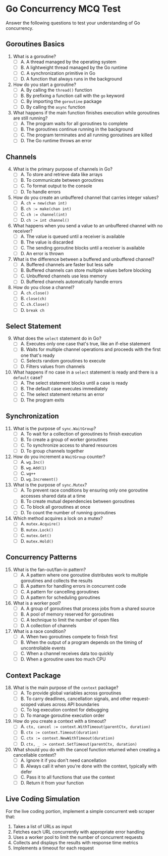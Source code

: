 # Go Concurrency MCQ Test

Answer the following questions to test your understanding of Go concurrency.

## Goroutines Basics

1. What is a goroutine?
   - [ ] A. A thread managed by the operating system
   - [ ] B. A lightweight thread managed by the Go runtime
   - [ ] C. A synchronization primitive in Go
   - [ ] D. A function that always runs in the background

2. How do you start a goroutine?
   - [ ] A. By calling the `thread()` function
   - [ ] B. By prefixing a function call with the `go` keyword
   - [ ] C. By importing the `goroutine` package
   - [ ] D. By calling the `async` function

3. What happens if the main function finishes execution while goroutines are still running?
   - [ ] A. The program waits for all goroutines to complete
   - [ ] B. The goroutines continue running in the background
   - [ ] C. The program terminates and all running goroutines are killed
   - [ ] D. The Go runtime throws an error

## Channels

4. What is the primary purpose of channels in Go?
   - [ ] A. To store and retrieve data like arrays
   - [ ] B. To communicate between goroutines
   - [ ] C. To format output to the console
   - [ ] D. To handle errors

5. How do you create an unbuffered channel that carries integer values?
   - [ ] A. `ch = new(chan int)`
   - [ ] B. `ch := make(chan int)`
   - [ ] C. `ch := channel(int)`
   - [ ] D. `ch := int channel()`

6. What happens when you send a value to an unbuffered channel with no receiver?
   - [ ] A. The value is queued until a receiver is available
   - [ ] B. The value is discarded
   - [ ] C. The sending goroutine blocks until a receiver is available
   - [ ] D. An error is thrown

7. What is the difference between a buffered and unbuffered channel?
   - [ ] A. Buffered channels are faster but less safe
   - [ ] B. Buffered channels can store multiple values before blocking
   - [ ] C. Unbuffered channels use less memory
   - [ ] D. Buffered channels automatically handle errors

8. How do you close a channel?
   - [ ] A. `ch.close()`
   - [ ] B. `close(ch)`
   - [ ] C. `ch.Close()`
   - [ ] D. `break ch`

## Select Statement

9. What does the `select` statement do in Go?
   - [ ] A. Executes only one case that's true, like an if-else statement
   - [ ] B. Waits for multiple channel operations and proceeds with the first one that's ready
   - [ ] C. Selects random goroutines to execute
   - [ ] D. Filters values from channels

10. What happens if no case in a `select` statement is ready and there is a `default` case?
    - [ ] A. The select statement blocks until a case is ready
    - [ ] B. The default case executes immediately
    - [ ] C. The select statement returns an error
    - [ ] D. The program exits

## Synchronization

11. What is the purpose of `sync.WaitGroup`?
    - [ ] A. To wait for a collection of goroutines to finish execution
    - [ ] B. To create a group of worker goroutines
    - [ ] C. To synchronize access to shared resources
    - [ ] D. To group channels together

12. How do you increment a `WaitGroup` counter?
    - [ ] A. `wg.Inc()`
    - [ ] B. `wg.Add(1)`
    - [ ] C. `wg++`
    - [ ] D. `wg.Increment()`

13. What is the purpose of `sync.Mutex`?
    - [ ] A. To prevent race conditions by ensuring only one goroutine accesses shared data at a time
    - [ ] B. To create mutual dependencies between goroutines
    - [ ] C. To block all goroutines at once
    - [ ] D. To count the number of running goroutines

14. Which method acquires a lock on a mutex?
    - [ ] A. `mutex.Acquire()`
    - [ ] B. `mutex.Lock()`
    - [ ] C. `mutex.Get()`
    - [ ] D. `mutex.Hold()`

## Concurrency Patterns

15. What is the fan-out/fan-in pattern?
    - [ ] A. A pattern where one goroutine distributes work to multiple goroutines and collects the results
    - [ ] B. A pattern for handling errors in concurrent code
    - [ ] C. A pattern for cancelling goroutines
    - [ ] D. A pattern for scheduling goroutines

16. What is a worker pool?
    - [ ] A. A group of goroutines that process jobs from a shared source
    - [ ] B. A pool of memory reserved for goroutines
    - [ ] C. A technique to limit the number of open files
    - [ ] D. A collection of channels

17. What is a race condition?
    - [ ] A. When two goroutines compete to finish first
    - [ ] B. When the output of a program depends on the timing of uncontrollable events
    - [ ] C. When a channel receives data too quickly
    - [ ] D. When a goroutine uses too much CPU

## Context Package

18. What is the main purpose of the `context` package?
    - [ ] A. To provide global variables across goroutines
    - [ ] B. To carry deadlines, cancellation signals, and other request-scoped values across API boundaries
    - [ ] C. To log execution context for debugging
    - [ ] D. To manage goroutine execution order

19. How do you create a context with a timeout?
    - [ ] A. `ctx, cancel := context.WithTimeout(parentCtx, duration)`
    - [ ] B. `ctx := context.Timeout(duration)`
    - [ ] C. `ctx := context.NewWithTimeout(duration)`
    - [ ] D. `ctx, _ := context.SetTimeout(parentCtx, duration)`

20. What should you do with the cancel function returned when creating a cancellable context?
    - [ ] A. Ignore it if you don't need cancellation
    - [ ] B. Always call it when you're done with the context, typically with defer
    - [ ] C. Pass it to all functions that use the context
    - [ ] D. Return it from your function

## Live Coding Simulation

For the live coding portion, implement a simple concurrent web scraper that:
1. Takes a list of URLs as input
2. Fetches each URL concurrently with appropriate error handling
3. Uses a worker pool to limit the number of concurrent requests
4. Collects and displays the results with response time metrics
5. Implements a timeout for each request
